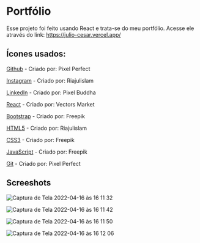 # Portfólio

Esse projeto foi feito usando React e trata-se do meu portfólio.
Acesse ele através do link: https://julio-cesar.vercel.app/

## Ícones usados:
[Github](https://www.flaticon.com/br/icones-gratis/github) - Criado por: Pixel Perfect

[Instagram](https://www.flaticon.com/br/icones-gratis/instagram) - Criado por: Riajulislam

[LinkedIn](https://www.flaticon.com/br/icones-gratis/linkedin) - Criado por: Pixel Buddha

[React](https://www.flaticon.com/free-icons/react) - Criado por: Vectors Market

[Bootstrap](https://www.flaticon.com/free-icons/bootstrap) - Criado por: Freepik

[HTML5](https://www.flaticon.com/free-icons/html5) - Criado por: Riajulislam

[CSS3](https://www.flaticon.com/free-icons/css-3) - Criado por: Freepik

[JavaScript](https://www.flaticon.com/free-icons/javascript) - Criado por: Freepik

[Git](https://www.flaticon.com/free-icons/git) - Criado por: Pixel Perfect

## Screeshots

![Captura de Tela 2022-04-16 às 16 11 32](https://user-images.githubusercontent.com/60331328/163724728-6d6624e8-417e-417a-90d9-26178f1360ad.png)

![Captura de Tela 2022-04-16 às 16 11 42](https://user-images.githubusercontent.com/60331328/163724732-295a93a3-47ab-4928-b8fc-405febb338a0.png)

![Captura de Tela 2022-04-16 às 16 11 50](https://user-images.githubusercontent.com/60331328/163724734-8013a2bb-3331-4b04-8f51-79c4ab17effc.png)

![Captura de Tela 2022-04-16 às 16 12 06](https://user-images.githubusercontent.com/60331328/163724735-13b301dc-d639-47e6-a7fd-fa55617685df.png)
